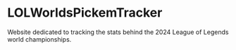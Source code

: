 # LOLWorldsPickemTracker
Website dedicated to tracking the stats behind the 2024 League of Legends world championships.
